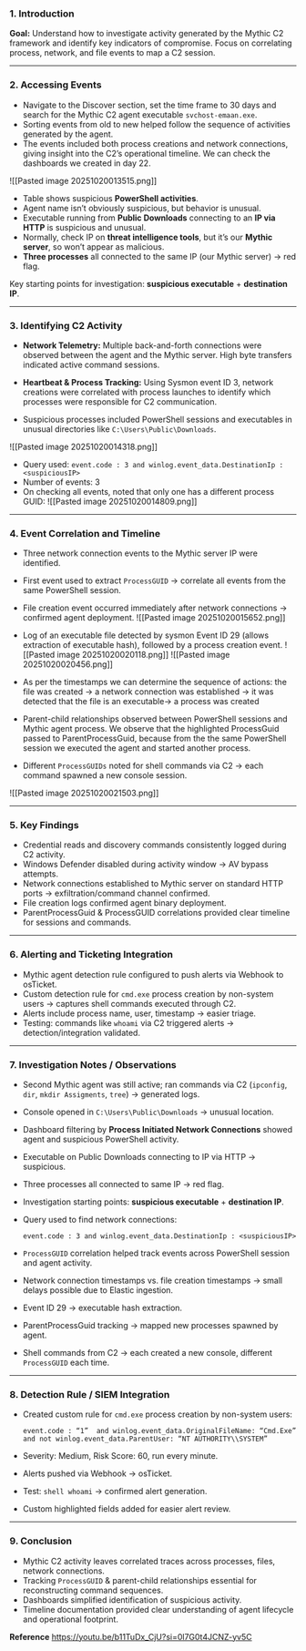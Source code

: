 ### 1. Introduction

**Goal:** Understand how to investigate activity generated by the Mythic C2 framework and identify key indicators of compromise. Focus on correlating process, network, and file events to map a C2 session.

---

### 2. Accessing Events

- Navigate to the Discover section, set the time frame to 30 days and search for the Mythic C2 agent executable `svchost-emaan.exe`.
- Sorting events from old to new helped follow the sequence of activities generated by the agent.
- The events included both process creations and network connections, giving insight into the C2’s operational timeline. We can check the dashboards we created in day 22.

![[Pasted image 20251020013515.png]]

- Table shows suspicious **PowerShell activities**.
- Agent name isn’t obviously suspicious, but behavior is unusual.
- Executable running from **Public Downloads** connecting to an **IP via HTTP** is suspicious and unusual.
- Normally, check IP on **threat intelligence tools**, but it’s our **Mythic server**, so won’t appear as malicious.
- **Three processes** all connected to the same IP (our Mythic server) → red flag.

Key starting points for investigation: **suspicious executable** + **destination IP**.

---

### 3. Identifying C2 Activity

- **Network Telemetry:** Multiple back-and-forth connections were observed between the agent and the Mythic server. High byte transfers indicated active command sessions.
    
- **Heartbeat & Process Tracking:** Using Sysmon event ID 3, network creations were correlated with process launches to identify which processes were responsible for C2 communication.
    
- Suspicious processes included PowerShell sessions and executables in unusual directories like `C:\Users\Public\Downloads`.


![[Pasted image 20251020014318.png]]
- Query used: `event.code : 3 and winlog.event_data.DestinationIp : <suspiciousIP>`
- Number of events: 3
- On checking all events, noted that only one has a different process GUID:
![[Pasted image 20251020014809.png]]
---
### 4. Event Correlation and Timeline

- Three network connection events to the Mythic server IP were identified.
- First event used to extract `ProcessGUID` → correlate all events from the same PowerShell session.
- File creation event occurred immediately after network connections → confirmed agent deployment.
![[Pasted image 20251020015652.png]]

- Log of an executable file detected by sysmon Event ID 29 (allows extraction of executable hash), followed by a process creation event.
![[Pasted image 20251020020118.png]]
![[Pasted image 20251020020456.png]]
- As per the timestamps we can determine the sequence of actions: the file was created →  a network connection was established →  it was detected that the file is an executable→  a process was created
- Parent-child relationships observed between PowerShell sessions and Mythic agent process. We observe that the highlighted ProcessGuid passed to ParentProcessGuid, because from the the same PowerShell session we executed the agent and started another process.
- Different `ProcessGUIDs` noted for shell commands via C2 → each command spawned a new console session.

![[Pasted image 20251020021503.png]]

---

### 5. Key Findings

- Credential reads and discovery commands consistently logged during C2 activity.
- Windows Defender disabled during activity window → AV bypass attempts.
- Network connections established to Mythic server on standard HTTP ports → exfiltration/command channel confirmed.
- File creation logs confirmed agent binary deployment.
- ParentProcessGuid & ProcessGUID correlations provided clear timeline for sessions and commands.

---

### 6. Alerting and Ticketing Integration

- Mythic agent detection rule configured to push alerts via Webhook to osTicket.
- Custom detection rule for `cmd.exe` process creation by non-system users → captures shell commands executed through C2.
- Alerts include process name, user, timestamp → easier triage.
- Testing: commands like `whoami` via C2 triggered alerts → detection/integration validated.

---

### 7. Investigation Notes / Observations

- Second Mythic agent was still active; ran commands via C2 (`ipconfig`, `dir`, `mkdir Assigments`, `tree`) → generated logs.
- Console opened in `C:\Users\Public\Downloads` → unusual location.
- Dashboard filtering by **Process Initiated Network Connections** showed agent and suspicious PowerShell activity.
- Executable on Public Downloads connecting to IP via HTTP → suspicious.
- Three processes all connected to same IP → red flag.
- Investigation starting points: **suspicious executable** + **destination IP**.
- Query used to find network connections:
    
    `event.code : 3 and winlog.event_data.DestinationIp : <suspiciousIP>`
    
- `ProcessGUID` correlation helped track events across PowerShell session and agent activity.
- Network connection timestamps vs. file creation timestamps → small delays possible due to Elastic ingestion.
- Event ID 29 → executable hash extraction.
- ParentProcessGuid tracking → mapped new processes spawned by agent.
- Shell commands from C2 → each created a new console, different `ProcessGUID` each time.

---

### 8. Detection Rule / SIEM Integration

- Created custom rule for `cmd.exe` process creation by non-system users:
    
    `event.code : “1”  and winlog.event_data.OriginalFileName: “Cmd.Exe”  and not winlog.event_data.ParentUser: “NT AUTHORITY\\SYSTEM”`
    
- Severity: Medium, Risk Score: 60, run every minute.
- Alerts pushed via Webhook → osTicket.
- Test: `shell whoami` → confirmed alert generation.
- Custom highlighted fields added for easier alert review.

---

### 9. Conclusion

- Mythic C2 activity leaves correlated traces across processes, files, network connections.
- Tracking `ProcessGUID` & parent-child relationships essential for reconstructing command sequences.
- Dashboards simplified identification of suspicious activity.
- Timeline documentation provided clear understanding of agent lifecycle and operational footprint.


**Reference**
https://youtu.be/b11TuDx_CjU?si=0l7G0t4JCNZ-yv5C
